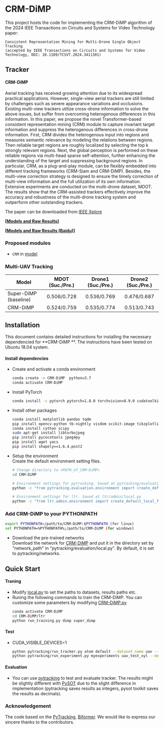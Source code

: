 # CRM-DiMP

This project hosts the code for implementing the CRM-DiMP algorithm of the 2024 IEEE Transactions on Circuits and Systems for Video Technology paper:
```
Consistent Representation Mining for Multi-Drone Single Object Tracking
(accepted by IEEE Transactions on Circuits and Systems for Video Technology, DOI: 10.1109/TCSVT.2024.3411301)
```

## Tracker
#### CRM-DiMP ####

Aerial tracking has received growing attention due to its widespread practical applications.
However, single-view aerial trackers are still limited by challenges such as severe appearance variations and occlusions.
Existing multi-view trackers utilize cross-drone information to solve the above issues, but suffer from overcoming heterogenous differences in this information.
In this paper, we propose the novel Transformer-based consistent representation mining (CRM) module to capture invariant target information and suppress the heterogenous differences in cross-drone information.
First, CRM divides the heterogenous input into regions and measures semantic relevance by modeling the relations between regions.
Then reliable target regions are roughly localized by selecting the top k strongly relevant regions.
Next, the global perception is performed on these reliable regions via multi-head sparse self-attention, further enhancing the understanding of the target and suppressing background regions.
In particular, CRM, as a plug-and-play module, can be flexibly embedded into different tracking frameworks (CRM-Siam and CRM-DiMP).
Besides, the multi-view correction strategy is designed to ensure the timely correction of multi-view information and the full utilization of its own information.
Extensive experiments are conducted on the multi-drone dataset, MDOT.
The results show that the CRM-assisted trackers effectively improve the accuracy and robustness of the multi-drone tracking system and outperform other outstanding trackers.

The paper can be downloaded from [IEEE Xplore](https://ieeexplore.ieee.org/document/10551855)

[**[Models and Raw Results]**](https://github.com/xyl-507/CRM/releases/tag/downloads)

[**[Models and Raw Results (Baidu)]**](https://pan.baidu.com/s/15ntlgipFTmzKDclilrEg1A?pwd=1234)

### Proposed modules
- `CRM` in [model](https://github.com/xyl-507/CRM/blob/main/CRM-DiMP/ltr/models/attention/MobileViTAttention.py)

### Multi-UAV Tracking

| Model                 | MDOT (Suc./Pre.)   | Drone1 (Suc./Pre.)| Drone2 (Suc./Pre.) |
| --------------------  | :----------------: | :---------------: | :---------------:  |
| Super-DiMP (baseline) |    0.506/0.728     |    0.536/0.769    |    0.476/0.687     |
| CRM-DiMP              |    0.524/0.759     |    0.535/0.774    |    0.513/0.743     |

## Installation
This document contains detailed instructions for installing the necessary dependencied for **CRM-DiMP **. The instructions 
have been tested on Ubuntu 18.04 system.

#### Install dependencies
* Create and activate a conda environment 
    ```bash
    conda create -n CRM-DiMP  python=3.7
    conda activate CRM-DiMP 
    ```  
* Install PyTorch
    ```bash
    conda install -c pytorch pytorch=1.8.0 torchvision=0.9.0 cudatoolkit=10.2
    ```  

* Install other packages
    ```bash
    conda install matplotlib pandas tqdm
    pip install opencv-python tb-nightly visdom scikit-image tikzplotlib gdown
    conda install cython scipy
    sudo apt-get install libturbojpeg
    pip install pycocotools jpeg4py
    pip install wget yacs
    pip install shapely==1.6.4.post2
    ```  
* Setup the environment                                                                                                 
Create the default environment setting files.

    ```bash
    # Change directory to <PATH_of_CRM-DiMP>
    cd CRM-DiMP
    
    # Environment settings for pytracking. Saved at pytracking/evaluation/local.py
    python -c "from pytracking.evaluation.environment import create_default_local_file; create_default_local_file()"
    
    # Environment settings for ltr. Saved at ltr/admin/local.py
    python -c "from ltr.admin.environment import create_default_local_file; create_default_local_file()"
    ```
### Add CRM-DiMP to your PYTHONPATH
```bash
export PYTHONPATH=/path/to/CRM-DiMP:$PYTHONPATH (for linux)
set PYTHONPATH=%PYTHONPATH%;/path/to/CRM-DiMP (for windows)
```

* Download the pre-trained networks   
Download the network for [CRM-DiMP](https://pan.baidu.com/s/15ntlgipFTmzKDclilrEg1A?pwd=1234)
and put it in the directory set by "network_path" in "pytracking/evaluation/local.py". By default, it is set to 
pytracking/networks.

## Quick Start
#### Traning
* Modify [local.py](ltr/admin/local.py) to set the paths to datasets, results paths etc.
* Runing the following commands to train the CRM-DiMP. You can customize some parameters by modifying [CRM-DiMP.py](ltr/train_settings/CRM-DiMP/CRM-DiMP.py)
    ```bash
    conda activate CRM-DiMP
    cd CRM-DiMP/ltr
    python run_training.py dimp super_dimp
    ```  

#### Test

* CUDA_VISIBLE_DEVICES=1
    ```bash
    python pytracking/run_tracker.py atom default --dataset_name uav --sequence bike1 --debug 0 --threads 0
    python pytracking/run_experiment.py myexperiments uav_test_xyl --debug 0 --threads 0
    ```

#### Evaluation
* You can use [pytracking](pytracking) to test and evaluate tracker. 
The results might be slightly different with [PySOT](https://github.com/STVIR/pysot) due to the slight difference in implementation (pytracking saves results as integers, pysot toolkit saves the results as decimals).
  

### Acknowledgement
The code based on the [PyTracking](https://github.com/visionml/pytracking),
[Biformer](https://ieeexplore.ieee.org/document/10203555).
We would like to express our sincere thanks to the contributors.
